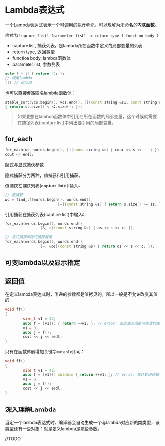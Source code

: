 # Lambda表达式

一个Lambda表达式表示一个可调用的执行单元。可以理解为未命名的**内联函数**。

格式为`[capture list] (parameter list) -> return type { function body }`

- capture list, 捕获列表，是lambda所在函数中定义的局部变量的列表
- return type, 返回类型
- function body, lambda函数体
- parameter list, 参数列表

```c++
auto f = [] { return 42; };
// 调用lambda
f() // 返回42
```

也可以直接传递匿名lambda函数体：

```c++
stable_sort(vcs.begin(), vcs.end(), [](const string &s1, const string &s2) 
{ return s1.size() < s2.size(); });
```

> 如果要想在lambda函数体中引用它所在函数的局部变量，这个时候就需要在捕捉列表(capture list)中列出要引用的局部变量。

## for_each

```c++
for_each(wc, words.begin(), [](const string &s) { cout << s << " "; });
cout << endl;
```

隐式与显式捕获参数

隐式捕获分为两种，值捕获和引用捕获。

值捕获在捕获列表(capture list)中输入`=`

```c++
// 值捕获
wc = find_if(words.begin(), words.end(), 
						[=](const string &s) { return s.size() >= sz; });
```

引用捕获在捕获列表(capture list)中输入`&`

```c++
for_each(words.begin(), words.end(), 
				[&, c](const string &s) { os << s << c; });

// 显式捕获和隐式捕获混用
for_each(words.begin(), words.end(),
				[=, &os](const string &s) { return os << s << c; });
```

##

## 可变lambda以及显示指定

## 返回值

在定义lambda表达式时，传递的参数都是值拷贝的，所以一般是不允许改变其值的

```c++
void ff() 
{
		size_t v1 = 42;
		auto f = [v1]() { return ++v1; }; // error: 表达式必须是可修改的左值
		v1 = 0;
		auto j = f();
		cout << j << endl;
}
```

只有在函数体前增加关键字`mutable`即可：

```c++
void ff() 
{
		size_t v1 = 42;
		auto f = [v1]() mutable { return ++v1; }; // error: 表达式必须是可修改的左值
		v1 = 0;
		auto j = f();
		cout << j << endl;
}
```



## 深入理解Lambda

当定一个lambda表达式时，编译器会自动生成一个与lambda对应新的类类型，该类型还有一些对象：就是定义lambda是那些参数。

//TODO